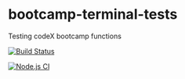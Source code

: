 # bootcamp-terminal-tests
Testing codeX bootcamp functions

[![Build Status](https://travis-ci.com/VeranoSA/bootcamp-terminal-tests.svg?branch=main)](https://travis-ci.com/VeranoSA/bootcamp-terminal-tests)

[![Node.js CI](https://github.com/VeranoSA/bootcamp-terminal-tests/actions/workflows/node.js.yml/badge.svg)](https://github.com/VeranoSA/bootcamp-terminal-tests/actions/workflows/node.js.yml)
